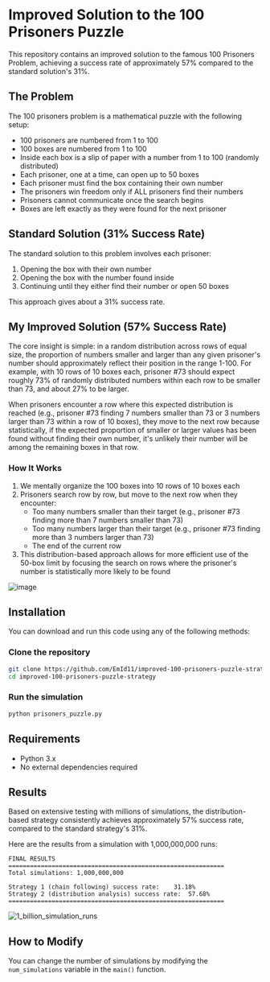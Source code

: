 # Improved Solution to the 100 Prisoners Puzzle

This repository contains an improved solution to the famous 100 Prisoners Problem, achieving a success rate of approximately 57% compared to the standard solution's 31%.

## The Problem

The 100 prisoners problem is a mathematical puzzle with the following setup:

- 100 prisoners are numbered from 1 to 100
- 100 boxes are numbered from 1 to 100
- Inside each box is a slip of paper with a number from 1 to 100 (randomly distributed)
- Each prisoner, one at a time, can open up to 50 boxes
- Each prisoner must find the box containing their own number
- The prisoners win freedom only if ALL prisoners find their numbers
- Prisoners cannot communicate once the search begins
- Boxes are left exactly as they were found for the next prisoner

## Standard Solution (31% Success Rate)

The standard solution to this problem involves each prisoner:
1. Opening the box with their own number
2. Opening the box with the number found inside
3. Continuing until they either find their number or open 50 boxes

This approach gives about a 31% success rate.

## My Improved Solution (57% Success Rate)

The core insight is simple: in a random distribution across rows of equal size, the proportion of numbers smaller and larger than any given prisoner's number should approximately reflect their position in the range 1-100. For example, with 10 rows of 10 boxes each, prisoner #73 should expect roughly 73% of randomly distributed numbers within each row to be smaller than 73, and about 27% to be larger.

When prisoners encounter a row where this expected distribution is reached (e.g., prisoner #73 finding 7 numbers smaller than 73 or 3 numbers larger than 73 within a row of 10 boxes), they move to the next row because statistically, if the expected proportion of smaller or larger values has been found without finding their own number, it's unlikely their number will be among the remaining boxes in that row.

### How It Works

1. We mentally organize the 100 boxes into 10 rows of 10 boxes each
2. Prisoners search row by row, but move to the next row when they encounter:
   - Too many numbers smaller than their target (e.g., prisoner #73 finding more than 7 numbers smaller than 73)
   - Too many numbers larger than their target (e.g., prisoner #73 finding more than 3 numbers larger than 73)
   - The end of the current row
3. This distribution-based approach allows for more efficient use of the 50-box limit by focusing the search on rows where the prisoner's number is statistically more likely to be found

![image](https://github.com/user-attachments/assets/956e81a2-99dc-4136-a93d-50ec59d4187a)

## Installation

You can download and run this code using any of the following methods:

### Clone the repository

```bash
git clone https://github.com/EmId11/improved-100-prisoners-puzzle-strategy.git
cd improved-100-prisoners-puzzle-strategy
```

### Run the simulation

```python
python prisoners_puzzle.py
```

## Requirements

- Python 3.x
- No external dependencies required

## Results

Based on extensive testing with millions of simulations, the distribution-based strategy consistently achieves approximately 57% success rate, compared to the standard strategy's 31%.

Here are the results from a simulation with 1,000,000,000 runs:

```
FINAL RESULTS
============================================================
Total simulations: 1,000,000,000

Strategy 1 (chain following) success rate:    31.18%
Strategy 2 (distribution analysis) success rate:  57.68%
============================================================
```
![1_billion_simulation_runs](https://github.com/user-attachments/assets/77520471-40d1-49c5-834b-48620ea21f97)




## How to Modify

You can change the number of simulations by modifying the `num_simulations` variable in the `main()` function.
